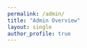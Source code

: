 ```yaml
---
permalink: /admin/
title: "Admin Overview"
layout: single
author_profile: true
---
```


<div id="admin-auth-container"></div>
<div id="admin-comments-container" style="display:none;">
  <h2>All Comments Overview</h2>
  <div id="admin-comments-loading">Loading comments...</div>
  <div id="admin-page-filter" style="margin-bottom:1em;"></div>
  <table id="admin-comments-table" style="width:100%; border-collapse:collapse; display:none;">
    <thead>
      <tr>
        <th>Select</th>
        <th>Post</th>
        <th>User</th>
        <th>Date</th>
        <th>Comment</th>
      </tr>
    </thead>
    <tbody></tbody>
  </table>
<div id="admin-user-management" style="margin-top:2em; display:none;">
  <h3>User Management</h3>
  <div id="admin-user-list">Loading...</div>
</div>
<div id="admin-deleted-comments" style="margin-top:2em; display:none;">
</div>
<script src="https://www.gstatic.com/firebasejs/8.10.1/firebase-app.js"></script>
<script src="https://www.gstatic.com/firebasejs/8.10.1/firebase-firestore.js"></script>
<script src="https://www.gstatic.com/firebasejs/8.10.1/firebase-auth.js"></script>
<script>
function renderUserManagement() {
  const container = document.getElementById('admin-comments-container');
  let userDiv = document.getElementById('admin-user-management');
  if (!userDiv) {
    userDiv = document.createElement('div');
    userDiv.id = 'admin-user-management';
    userDiv.style.marginTop = '2em';
    container.appendChild(userDiv);
  }
  userDiv.style.display = '';
  const userList = userDiv.querySelector('#admin-user-list');
  // Build user list from allComments, grouped by uid
  const userMap = new Map();
  allComments.forEach(c => {
    const uid = (c.user && c.user.uid) ? c.user.uid : 'guest';
    const name = (c.user && c.user.name) ? c.user.name : 'Guest';
    if (!userMap.has(uid)) userMap.set(uid, { count: 0, ids: [], names: new Set() });
    userMap.get(uid).count++;
    userMap.get(uid).ids.push(c.id);
    userMap.get(uid).names.add(name);
  });
  if (userMap.size === 0) {
    userList.innerHTML = '<em>No users found.</em>';
    return;
  }
  const table = document.createElement('table');
  table.style.width = '100%';
  table.style.borderCollapse = 'collapse';
  table.innerHTML = `<thead><tr><th>User</th><th>Comments</th><th>Actions</th></tr></thead><tbody></tbody>`;
  const tbody = table.querySelector('tbody');
  userMap.forEach((info, uid) => {
    const allNames = Array.from(info.names).map(escapeHTML).join(', ');
    const mostRecentName = Array.from(info.names).pop();
    const row = document.createElement('tr');
    row.innerHTML = `
      <td>${allNames}</td>
      <td>${info.count}</td>
      <td>
        <button class="btn btn--primary admin-view-user-comments" data-ids="${info.ids.join(',')}">View Comments</button>
        <button class="btn btn--danger admin-block-user" data-uid="${escapeHTML(uid)}" data-name="${escapeHTML(mostRecentName)}">Block User</button>
        <button class="btn btn--danger admin-delete-user-comments" data-ids="${info.ids.join(',')}">Delete All Posts</button>
      </td>
    `;
    tbody.appendChild(row);
  });
  userList.innerHTML = '';
  userList.appendChild(table);
  // View Comments button logic
  tbody.querySelectorAll('.admin-view-user-comments').forEach(btn => {
    btn.onclick = function() {
      const ids = this.getAttribute('data-ids').split(',');
      // Filter and show only this user's comments in the main table
      const filtered = allComments.filter(c => ids.includes(c.id));
      renderCommentsForUser(filtered);
    };
  });
  // Block User button logic (by uid)
  tbody.querySelectorAll('.admin-block-user').forEach(btn => {
    btn.onclick = async function() {
      const uid = this.getAttribute('data-uid');
      const name = this.getAttribute('data-name');
      if (!confirm(`Block user '${name}' (uid: ${uid}) from commenting?`)) return;
      // Add to blocked_users collection by uid
      await db.collection('blocked_users').doc(uid).set({ blocked: true, blockedAt: Date.now(), name });
      alert(`User '${name}' has been blocked.`);
    };
  });
  // Delete All Posts button logic
  tbody.querySelectorAll('.admin-delete-user-comments').forEach(btn => {
    btn.onclick = async function() {
      const ids = this.getAttribute('data-ids').split(',');
      if (!confirm('Delete all comments by this user? This cannot be undone.')) return;
      for (const id of ids) {
        try {
          const docRef = db.collection('comments').doc(id);
          const docSnap = await docRef.get();
          if (docSnap.exists) {
            const commentData = docSnap.data();
            await db.collection('deleted_comments').doc(id).set({ ...commentData, deletedAt: Date.now() });
            await docRef.delete();
          }
        } catch (e) {
          alert('Failed to delete comment: ' + e.message);
        }
      }
      // Refresh comments and user management
      db.collection('comments').orderBy('created', 'desc').get().then(snapshot => {
        allComments = [];
        allPages.clear();
        allUsers.clear();
        snapshot.forEach(doc => {
          const c = doc.data();
          c.id = doc.id;
          allComments.push(c);
          if (c.post) allPages.add(c.post);
          if (c.user && c.user.name) allUsers.add(c.user.name);
        });
        renderFilters();
        renderComments(currentPageFilter, currentUserFilter, currentDateSort);
        renderUserManagement();
        renderRecentlyDeleted();
      });
    };
  });
}

function renderCommentsForUser(comments) {
  const table = document.getElementById('admin-comments-table');
  const tbody = table.querySelector('tbody');
  tbody.innerHTML = '';
  comments.forEach(c => {
    let formattedDate = '';
    if (c.created && c.created.toDate) {
      const d = c.created.toDate();
      formattedDate = d.toLocaleString('en-US', {
        year: 'numeric', month: 'long', day: 'numeric', hour: '2-digit', minute: '2-digit', hour12: false
      }).replace(',', ' at');
    }
    const row = document.createElement('tr');
    row.innerHTML = `
      <td><input type="checkbox" class="admin-comment-checkbox" data-id="${escapeHTML(c.id)}" ${selectedCommentIds.has(c.id) ? 'checked' : ''}></td>
      <td>${escapeHTML(c.post || '')}</td>
      <td>${escapeHTML((c.user && c.user.name) || 'Guest')}</td>
      <td>${escapeHTML(formattedDate)}</td>
      <td>${escapeHTML(c.text)}</td>
    `;
    tbody.appendChild(row);
  });
}
const firebaseConfig = {
  apiKey: "AIzaSyA9VGslfcHzQs2kPA8uGX3mkGjph4vXG90",
  authDomain: "htmx-comments-test.firebaseapp.com",
  projectId: "htmx-comments-test",
};
firebase.initializeApp(firebaseConfig);
const db = firebase.firestore();
const auth = firebase.auth();

const ADMIN_UID = "SeV4YgBfa2e2ojIJspY8eSavPRy2";

function escapeHTML(str) {
  return String(str).replace(/[&<>"']/g, function(tag) {
    const chars = {
      '&': '&amp;',
      '<': '&lt;',
      '>': '&gt;',
      '"': '&quot;',
      "'": '&#39;'
    };
    return chars[tag] || tag;
  });
}

function showAuthUI(user) {
  const authDiv = document.getElementById('admin-auth-container');
  const commentsContainer = document.getElementById('admin-comments-container');
  if (!user) {
    authDiv.innerHTML = `<button id="admin-login-btn" class="btn btn--primary">Sign in with Google</button>`;
    document.getElementById('admin-login-btn').onclick = loginWithGoogle;
    document.getElementById('admin-comments-table').style.display = 'none';
    document.getElementById('admin-comments-loading').style.display = 'none';
    commentsContainer.style.display = 'none';
  } else if (user.uid !== ADMIN_UID) {
    authDiv.innerHTML = `<div style="color:red; font-weight:bold;">Access denied. You are not authorized to view this page.</div><button id="admin-logout-btn" class="btn btn--primary" style="margin-top:1em;">Sign out</button>`;
    document.getElementById('admin-logout-btn').onclick = logout;
    document.getElementById('admin-comments-table').style.display = 'none';
    document.getElementById('admin-comments-loading').style.display = 'none';
    commentsContainer.style.display = 'none';
  } else {
    authDiv.innerHTML = `<div style="color:green; font-weight:bold;">Welcome, ${escapeHTML(user.displayName || 'Admin')}!</div><button id="admin-logout-btn" class="btn btn--primary" style="margin-top:1em;">Sign out</button>`;
    document.getElementById('admin-logout-btn').onclick = logout;
    document.getElementById('admin-comments-loading').style.display = '';
    commentsContainer.style.display = '';
  }
}

function loginWithGoogle() {
  const provider = new firebase.auth.GoogleAuthProvider();
  auth.signInWithPopup(provider);
}
function logout() {
  auth.signOut();
}

let allComments = [];
let allPages = new Set();
let allUsers = new Set();
let currentPageFilter = '';
let currentUserFilter = '';
let currentDateSort = 'desc';
let selectedCommentIds = new Set();

function renderComments(pageFilter = '', userFilter = '', dateSort = 'desc') {
  const table = document.getElementById('admin-comments-table');
  const tbody = table.querySelector('tbody');
  tbody.innerHTML = '';
  let filtered = allComments;
  if (pageFilter) filtered = filtered.filter(c => c.post === pageFilter);
  if (userFilter) filtered = filtered.filter(c => (c.user && c.user.name) === userFilter);
  filtered = filtered.slice();
  filtered.sort((a, b) => {
    if (!a.created || !b.created) return 0;
    const ta = a.created.seconds || a.created.toDate().getTime() / 1000;
    const tb = b.created.seconds || b.created.toDate().getTime() / 1000;
    return dateSort === 'desc' ? tb - ta : ta - tb;
  });
  filtered.forEach(c => {
    let formattedDate = '';
    if (c.created && c.created.toDate) {
      const d = c.created.toDate();
      formattedDate = d.toLocaleString('en-US', {
        year: 'numeric', month: 'long', day: 'numeric', hour: '2-digit', minute: '2-digit', hour12: false
      }).replace(',', ' at');
    }
    const row = document.createElement('tr');
    row.innerHTML = `
      <td><input type="checkbox" class="admin-comment-checkbox" data-id="${escapeHTML(c.id)}" ${selectedCommentIds.has(c.id) ? 'checked' : ''}></td>
      <td>${escapeHTML(c.post || '')}</td>
      <td>${escapeHTML((c.user && c.user.name) || 'Guest')}</td>
      <td>${escapeHTML(formattedDate)}</td>
      <td>${escapeHTML(c.text)}</td>
    `;
    tbody.appendChild(row);
  });
  // Checkbox event listeners
  tbody.querySelectorAll('.admin-comment-checkbox').forEach(cb => {
    cb.onchange = function() {
      const id = this.getAttribute('data-id');
      if (this.checked) selectedCommentIds.add(id);
      else selectedCommentIds.delete(id);
    };
  });
}

function renderDeleteButton() {
  const table = document.getElementById('admin-comments-table');
  let btn = document.getElementById('admin-delete-selected-btn');
  if (!btn) {
    btn = document.createElement('button');
    btn.id = 'admin-delete-selected-btn';
    btn.className = 'btn btn--danger';
    btn.textContent = 'Delete Selected';
    btn.style.marginBottom = '1em';
    table.parentNode.insertBefore(btn, table);
    btn.onclick = async function() {
      if (selectedCommentIds.size === 0) {
        alert('No comments selected.');
        return;
      }
      if (!confirm('Are you sure you want to delete the selected comments? You can restore them within 3 hours.')) return;
      btn.disabled = true;
      const now = Date.now();
      for (const id of selectedCommentIds) {
        try {
          // Get the comment data
          const docRef = db.collection('comments').doc(id);
          const docSnap = await docRef.get();
          if (docSnap.exists) {
            const commentData = docSnap.data();
            // Move to deleted_comments with deletion timestamp
            await db.collection('deleted_comments').doc(id).set({
              ...commentData,
              deletedAt: now
            });
            // Delete from comments
            await docRef.delete();
          }
        } catch (e) {
          alert('Failed to delete comment: ' + e.message);
        }
      }
      selectedCommentIds.clear();
      // Refresh comments and recently deleted section
      db.collection('comments').orderBy('created', 'desc').get().then(snapshot => {
        allComments = [];
        allPages.clear();
        allUsers.clear();
        snapshot.forEach(doc => {
          const c = doc.data();
          c.id = doc.id;
          allComments.push(c);
          if (c.post) allPages.add(c.post);
          if (c.user && c.user.name) allUsers.add(c.user.name);
        });
        renderFilters();
        renderComments(currentPageFilter, currentUserFilter, currentDateSort);
        renderRecentlyDeleted();
        btn.disabled = false;
      });
    };
  }
}

function renderFilters() {
  const filterDiv = document.getElementById('admin-page-filter');
  filterDiv.innerHTML = '';
  // Page filter
  const pageSelect = document.createElement('select');
  pageSelect.id = 'admin-page-select';
  pageSelect.innerHTML = `<option value="">All Pages</option>` + Array.from(allPages).map(p => `<option value="${escapeHTML(p)}">${escapeHTML(p)}</option>`).join('');
  pageSelect.value = currentPageFilter;
  pageSelect.onchange = function() {
    currentPageFilter = this.value;
    renderComments(currentPageFilter, currentUserFilter, currentDateSort);
  };
  filterDiv.appendChild(pageSelect);
  // User filter
  const userSelect = document.createElement('select');
  userSelect.id = 'admin-user-select';
  userSelect.style.marginLeft = '1em';
  userSelect.innerHTML = `<option value="">All Users</option>` + Array.from(allUsers).map(u => `<option value="${escapeHTML(u)}">${escapeHTML(u)}</option>`).join('');
  userSelect.value = currentUserFilter;
  userSelect.onchange = function() {
    currentUserFilter = this.value;
    renderComments(currentPageFilter, currentUserFilter, currentDateSort);
  };
  filterDiv.appendChild(userSelect);
  // Date sort
  const sortSelect = document.createElement('select');
  sortSelect.id = 'admin-date-sort';
  sortSelect.style.marginLeft = '1em';
  sortSelect.innerHTML = `<option value="desc">Newest First</option><option value="asc">Oldest First</option>`;
  sortSelect.value = currentDateSort;
  sortSelect.onchange = function() {
    currentDateSort = this.value;
    renderComments(currentPageFilter, currentUserFilter, currentDateSort);
  };
  filterDiv.appendChild(sortSelect);
}

function renderRecentlyDeleted() {
  const container = document.getElementById('admin-comments-container');
  let deletedDiv = document.getElementById('admin-deleted-comments');
  if (!deletedDiv) {
    deletedDiv = document.createElement('div');
    deletedDiv.id = 'admin-deleted-comments';
    deletedDiv.style.marginTop = '2em';
    container.appendChild(deletedDiv);
  }
  deletedDiv.style.display = '';
  deletedDiv.innerHTML = '<h3>Recently Deleted (last 3 hours)</h3><div id="admin-deleted-list">Loading...</div>';
  const deletedList = deletedDiv.querySelector('#admin-deleted-list');
  // Purge comments older than 3 hours
  const threeHoursAgo = Date.now() - 3 * 60 * 60 * 1000;
  db.collection('deleted_comments').get().then(snapshot => {
    let toShow = [];
    let toDelete = [];
    snapshot.forEach(doc => {
      const c = doc.data();
      c.id = doc.id;
      if (c.deletedAt < threeHoursAgo) {
        toDelete.push(doc.id);
      } else {
        toShow.push(c);
      }
    });
    // Purge old deleted comments
    toDelete.forEach(id => db.collection('deleted_comments').doc(id).delete());
    if (toShow.length === 0) {
      deletedList.innerHTML = '<em>No recently deleted comments.</em>';
      return;
    }
    // Sort by deletedAt descending (most recent first)
    toShow.sort((a, b) => (b.deletedAt || 0) - (a.deletedAt || 0));
    const table = document.createElement('table');
    table.style.width = '100%';
    table.style.borderCollapse = 'collapse';
    table.innerHTML = `<thead><tr><th>Restore</th><th>Post</th><th>User</th><th>Date</th><th>Comment</th></tr></thead><tbody></tbody>`;
    const tbody = table.querySelector('tbody');
    toShow.forEach(c => {
      let formattedDate = '';
      if (c.created && c.created.toDate) {
        const d = c.created.toDate();
        formattedDate = d.toLocaleString('en-US', {
          year: 'numeric', month: 'long', day: 'numeric', hour: '2-digit', minute: '2-digit', hour12: false
        }).replace(',', ' at');
      }
      const row = document.createElement('tr');
      row.innerHTML = `
        <td><button class="btn btn--primary admin-restore-btn" data-id="${escapeHTML(c.id)}">Restore</button></td>
        <td>${escapeHTML(c.post || '')}</td>
        <td>${escapeHTML((c.user && c.user.name) || 'Guest')}</td>
        <td>${escapeHTML(formattedDate)}</td>
        <td>${escapeHTML(c.text)}</td>
      `;
      tbody.appendChild(row);
    });
    deletedList.innerHTML = '';
    deletedList.appendChild(table);
    // Restore button logic
    tbody.querySelectorAll('.admin-restore-btn').forEach(btn => {
      btn.onclick = async function() {
        const id = this.getAttribute('data-id');
        const docRef = db.collection('deleted_comments').doc(id);
        const docSnap = await docRef.get();
        if (docSnap.exists) {
          const commentData = docSnap.data();
          // Restore to comments
          await db.collection('comments').doc(id).set(commentData);
          // Remove from deleted_comments
          await docRef.delete();
          renderRecentlyDeleted();
          // Refresh main comments
          db.collection('comments').orderBy('created', 'desc').get().then(snapshot => {
            allComments = [];
            allPages.clear();
            allUsers.clear();
            snapshot.forEach(doc => {
              const c = doc.data();
              c.id = doc.id;
              allComments.push(c);
              if (c.post) allPages.add(c.post);
              if (c.user && c.user.name) allUsers.add(c.user.name);
            });
            renderFilters();
            renderComments(currentPageFilter, currentUserFilter, currentDateSort);
          });
        }
      };
    });
  });
}

auth.onAuthStateChanged(user => {
  showAuthUI(user);
  if (!user || user.uid !== ADMIN_UID) return;
  db.collection('comments').orderBy('created', 'desc').get().then(snapshot => {
    allComments = [];
    allPages.clear();
    allUsers.clear();
    snapshot.forEach(doc => {
      const c = doc.data();
      c.id = doc.id;
      allComments.push(c);
      if (c.post) allPages.add(c.post);
      if (c.user && c.user.name) allUsers.add(c.user.name);
    });
    renderFilters();
    renderComments(currentPageFilter, currentUserFilter, currentDateSort);
    renderDeleteButton();
    renderUserManagement();
    renderRecentlyDeleted();
    document.getElementById('admin-comments-loading').style.display = 'none';
    document.getElementById('admin-comments-table').style.display = '';
  });
});
</script>
